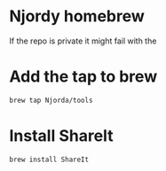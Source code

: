 # Njordy homebrew


If the repo is private it might fail with the 



# Add the tap to brew

```bash
brew tap Njorda/tools
```

# Install ShareIt

```bash
brew install ShareIt
```